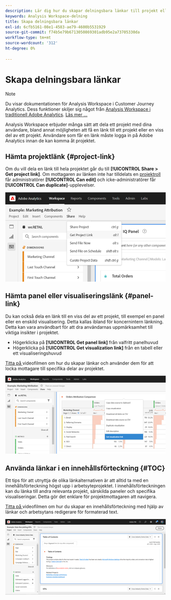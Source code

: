 ```yaml
---
description: Lär dig hur du skapar delningsbara länkar till projekt eller visualiseringar
keywords: Analysis Workspace-delning
title: Skapa delningsbara länkar
exl-id: 6cfb5161-08e1-4583-ae79-4600b5531929
source-git-commit: f74b5e79b6713050869301adb95e2a73705330da
workflow-type: tm+mt
source-wordcount: '312'
ht-degree: 0%

---
```


# Skapa delningsbara länkar

>[!NOTE]
>
>Du visar dokumentationen för Analysis Workspace i Customer Journey Analytics. Dess funktioner skiljer sig något från [Analysis Workspace i traditionell Adobe Analytics](https://experienceleague.adobe.com/docs/analytics/analyze/analysis-workspace/home.html). [Läs mer …](/help/getting-started/cja-aa.md)

Analysis Workspace erbjuder många sätt att dela ett projekt med dina användare, bland annat möjligheten att få en länk till ett projekt eller en viss del av ett projekt. Användare som får en länk måste logga in på Adobe Analytics innan de kan komma åt projektet.

## Hämta projektlänk {#project-link}

Om du vill dela en länk till hela projektet går du till **[!UICONTROL Share > Get project link]**. Om mottagaren av länken inte har tilldelats en [projektroll](https://experienceleague.adobe.com/docs/analytics/analyze/analysis-workspace/curate-share/share-projects.html) får administratörer **[!UICONTROL Can edit]** och icke-administratörer får **[!UICONTROL Can duplicate]**-upplevelser.

![](assets/get-project-link.png)

## Hämta panel eller visualiseringslänk {#panel-link}

Du kan också dela en länk till en viss del av ett projekt, till exempel en panel eller en enskild visualisering. Detta kallas ibland för koncernintern länkning. Detta kan vara användbart för att dra användarnas uppmärksamhet till viktiga insikter i projektet.

* Högerklicka på **[!UICONTROL Get panel link]** från valfritt panelhuvud
* Högerklicka på **[!UICONTROL Get visualization link]** från en tabell eller ett visualiseringshuvud

[Titta på ](https://experienceleague.adobe.com/docs/analytics-learn/tutorials/analysis-workspace/visualizations/intra-linking-in-analysis-workspace.html) videofilmen om hur du skapar länkar och använder dem för att locka mottagare till specifika delar av projektet.

![](assets/get-viz-link.png)

## Använda länkar i en innehållsförteckning {#TOC}

Ett tips för att utnyttja de olika länkalternativen är att alltid ta med en innehållsförteckning högst upp i arbetsyteprojektet. I innehållsförteckningen kan du länka till andra relevanta projekt, särskilda paneler och specifika visualiseringar. Detta gör det enklare för projektmottagaren att navigera.

[Titta på ](https://experienceleague.adobe.com/docs/analytics-learn/tutorials/analysis-workspace/navigating-workspace-projects/create-a-toc-in-analysis-workspace.html) videofilmen om hur du skapar en innehållsförteckning med hjälp av länkar och arbetsytans redigerare för formaterad text.

![](assets/toc.png)
